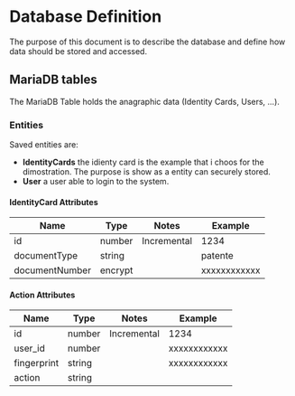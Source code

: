 # Database Definition

The purpose of this document is to describe the database and define how data should be stored and accessed.

## MariaDB tables

The MariaDB Table holds the anagraphic data (Identity Cards, Users, …).

### Entities

Saved entities are:

- **IdentityCards** the idienty card is the example that i choos for the dimostration. The purpose is show as a entity can securely stored.
- **User** a user able to login to the system.


#### IdentityCard Attributes <a id="id"></a>

| Name           | Type    | Notes            | Example             |
| -------------- | ------- | ---------------- | ------------------- |
| id             | number  | Incremental      | 1234                |
| documentType   | string  |                  | patente             |
| documentNumber | encrypt |                  | xxxxxxxxxxxx        |


#### Action Attributes <a id="id"></a>

| Name           | Type    | Notes            | Example             |
| -------------- | ------- | ---------------- | ------------------- |
| id             | number  | Incremental      | 1234                |
| user_id        | number  |                  | xxxxxxxxxxxx        |
| fingerprint    | string  |                  | xxxxxxxxxxxx        |
| action         | string  |                  |         |
